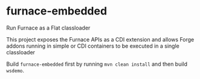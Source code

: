 # furnace-embedded
Run Furnace as a Flat classloader

This project exposes the Furnace APIs as a CDI extension and allows Forge addons running in simple or CDI containers to be executed in a single classloader


Build `furnace-embedded` first by running `mvn clean install` and then build `wsdemo`.

